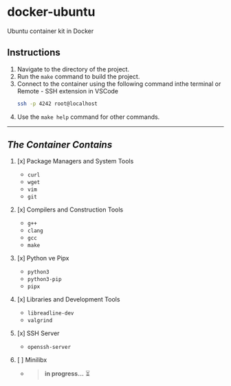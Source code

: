 # docker-ubuntu
Ubuntu container kit in Docker

## Instructions

1. Navigate to the directory of the project.
2. Run the `make` command to build the project.
3. Connect to the container using the following command inthe terminal or Remote - SSH extension in VSCode
   ```bash
   ssh -p 4242 root@localhost
4. Use the `make help` command for other commands.

---
## *The Container Contains*
1. [x] Package Managers and System Tools
   - `curl`
   - `wget`
   - `vim`
   - `git`

2. [x] Compilers and Construction Tools
   - `g++`
   - `clang`
   - `gcc`
   - `make`

3. [x] Python ve Pipx
   - `python3`
   - `python3-pip`
   - `pipx`

4. [x] Libraries and Development Tools
   - `libreadline-dev`
   - `valgrind`

5. [x] SSH Server
   - `openssh-server`

6. [ ] Minilibx
   - > **in progress...** :hourglass_flowing_sand:

